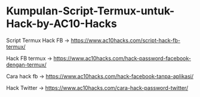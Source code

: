 # Kumpulan-Script-Termux-untuk-Hack-by-AC10-Hacks

Script Termux Hack FB -> https://www.ac10hacks.com/script-hack-fb-termux/

Hack FB termux -> https://www.ac10hacks.com/hack-password-facebook-dengan-termux/

Cara hack fb -> https://www.ac10hacks.com/hack-facebook-tanpa-aplikasi/

Hack Twitter -> https://www.ac10hacks.com/cara-hack-password-twitter/
